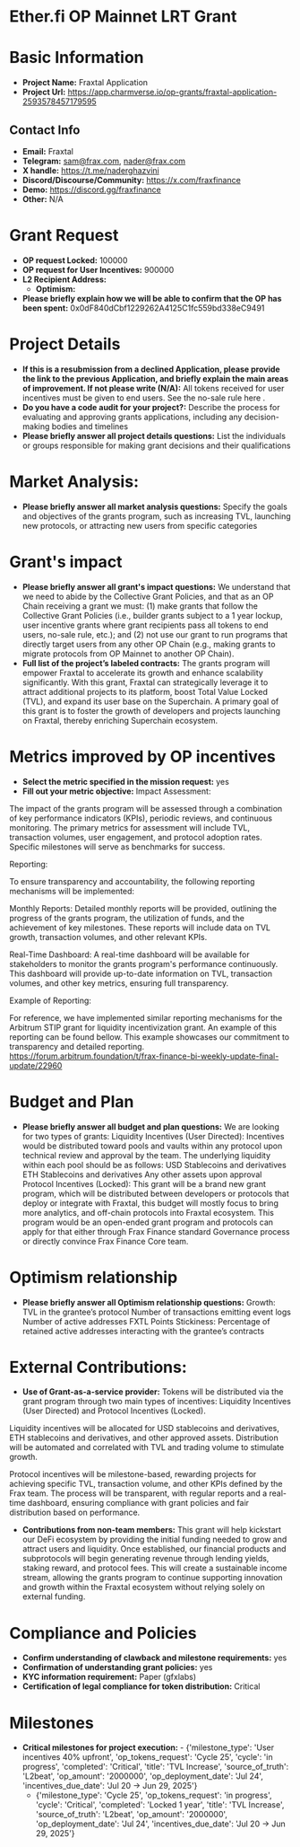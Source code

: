 # Ether.fi OP Mainnet LRT Grant

# Basic Information

- **Project Name:** Fraxtal Application
- **Project Url:** https://app.charmverse.io/op-grants/fraxtal-application-2593578457179595

## Contact Info

- **Email:** Fraxtal
- **Telegram:** sam@frax.com, nader@frax.com
- **X handle:** https://t.me/naderghazvini
- **Discord/Discourse/Community:** https://x.com/fraxfinance
- **Demo:** https://discord.gg/fraxfinance
- **Other:** N/A

# Grant Request

- **OP request Locked:** 100000
- **OP request for User Incentives:** 900000
- **L2 Recipient Address:** 
    - **Optimism:** 
- **Please briefly explain how we will be able to confirm that the OP has been spent:** 0x0dF840dCbf1229262A4125C1fc559bd338eC9491

# Project Details

- **If this is a resubmission from a declined Application, please provide the link to the previous Application, and briefly explain the main areas of improvement. If not please write (N/A):** All tokens received for user incentives must be given to end users. See the no-sale rule here .
- **Do you have a code audit for your project?:** Describe the process for evaluating and approving grants applications, including any decision-making bodies and timelines
- **Please briefly answer all project details questions:** List the individuals or groups responsible for making grant decisions and their qualifications

# Market Analysis:

- **Please briefly answer all market analysis questions:** Specify the goals and objectives of the grants program, such as increasing TVL, launching new protocols, or attracting new users from specific categories

# Grant's impact

- **Please briefly answer all grant's impact questions:** We understand that we need to abide by the Collective Grant Policies, and that as an OP Chain receiving a grant we must: (1) make grants that follow the Collective Grant Policies (i.e., builder grants subject to a 1 year lockup, user incentive grants where grant recipients pass all tokens to end users, no-sale rule, etc.); and (2) not use our grant to run programs that directly target users from any other OP Chain (e.g., making grants to migrate protocols from OP Mainnet to another OP Chain).
- **Full list of the project’s labeled contracts:** The grants program will empower Fraxtal to accelerate its growth and enhance scalability significantly. With this grant, Fraxtal can strategically leverage it to attract additional projects to its platform, boost Total Value Locked (TVL), and expand its user base on the Superchain. A primary goal of this grant is to foster the growth of developers and projects launching on Fraxtal, thereby enriching Superchain ecosystem.

# Metrics improved by OP incentives

- **Select the metric specified in the mission request:** yes
- **Fill out your metric objective:** Impact Assessment:

The impact of the grants program will be assessed through a combination of key performance indicators (KPIs), periodic reviews, and continuous monitoring. The primary metrics for assessment will include TVL, transaction volumes, user engagement, and protocol adoption rates. Specific milestones will serve as benchmarks for success.

Reporting:

To ensure transparency and accountability, the following reporting mechanisms will be implemented:

Monthly Reports: Detailed monthly reports will be provided, outlining the progress of the grants program, the utilization of funds, and the achievement of key milestones. These reports will include data on TVL growth, transaction volumes, and other relevant KPIs.

Real-Time Dashboard: A real-time dashboard will be available for stakeholders to monitor the grants program's performance continuously. This dashboard will provide up-to-date information on TVL, transaction volumes, and other key metrics, ensuring full transparency.

Example of Reporting:

For reference, we have implemented similar reporting mechanisms for the Arbitrum STIP grant for liquidity incentivization grant. An example of this reporting can be found bellow. This example showcases our commitment to transparency and detailed reporting. https://forum.arbitrum.foundation/t/frax-finance-bi-weekly-update-final-update/22960

# Budget and Plan

- **Please briefly answer all budget and plan questions:** We are looking for two types of grants: Liquidity Incentives (User Directed):
Incentives would be distributed toward pools and vaults within any protocol upon technical review and approval by the team. The underlying liquidity within each pool should be as follows: USD Stablecoins and derivatives ETH Stablecoins and derivatives Any other assets upon approval Protocol Incentives (Locked): This grant will be a brand new grant program, which will be distributed between developers or protocols that deploy or integrate with Fraxtal, this budget will mostly focus to bring more analytics, and off-chain protocols into Fraxtal ecosystem. This program would be an open-ended grant program and protocols can apply for that either through Frax Finance standard Governance process or directly convince Frax Finance Core team.

# Optimism relationship

- **Please briefly answer all Optimism relationship questions:** Growth: TVL in the grantee’s protocol Number of transactions emitting event logs Number of active addresses FXTL Points Stickiness: Percentage of retained active addresses interacting with the grantee’s contracts

# External Contributions:

- **Use of Grant-as-a-service provider:** Tokens will be distributed via the grant program through two main types of incentives: Liquidity Incentives (User Directed) and Protocol Incentives (Locked). 

Liquidity incentives will be allocated for USD stablecoins and derivatives, ETH stablecoins and derivatives, and other approved assets. Distribution will be automated and correlated with TVL and trading volume to stimulate growth. 

Protocol incentives will be milestone-based, rewarding projects for achieving specific TVL, transaction volume, and other KPIs defined by the Frax team. The process will be transparent, with regular reports and a real-time dashboard, ensuring compliance with grant policies and fair distribution based on performance.
- **Contributions from non-team members:** This grant will help kickstart our DeFi ecosystem by providing the initial funding needed to grow and attract users and liquidity. Once established, our financial products and subprotocols will begin generating revenue through lending yields, staking reward, and protocol fees. This will create a sustainable income stream, allowing the grants program to continue supporting innovation and growth within the Fraxtal ecosystem without relying solely on external funding.

# Compliance and Policies

- **Confirm understanding of clawback and milestone requirements:** yes
- **Confirmation of understanding grant policies:** yes
- **KYC information requirement:** Paper (gfxlabs)
- **Certification of legal compliance for token distribution:** Critical

# Milestones

- **Critical milestones for project execution:**     - {'milestone_type': 'User incentives 40% upfront', 'op_tokens_request': 'Cycle 25', 'cycle': 'in progress', 'completed': 'Critical', 'title': 'TVL Increase', 'source_of_truth': 'L2beat', 'op_amount': '2000000', 'op_deployment_date': 'Jul 24', 'incentives_due_date': 'Jul 20 -> Jun 29, 2025'}
    - {'milestone_type': 'Cycle 25', 'op_tokens_request': 'in progress', 'cycle': 'Critical', 'completed': 'Locked 1 year', 'title': 'TVL Increase', 'source_of_truth': 'L2beat', 'op_amount': '2000000', 'op_deployment_date': 'Jul 24', 'incentives_due_date': 'Jul 20 -> Jun 29, 2025'}
